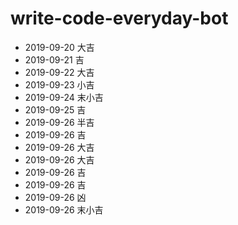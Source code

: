 # write-code-everyday-bot
- 2019-09-20 大吉
- 2019-09-21 吉
- 2019-09-22 大吉
- 2019-09-23 小吉
- 2019-09-24 末小吉
- 2019-09-25 吉
- 2019-09-26 半吉
- 2019-09-26 吉
- 2019-09-26 大吉
- 2019-09-26 大吉
- 2019-09-26 吉
- 2019-09-26 吉
- 2019-09-26 凶
- 2019-09-26 末小吉
